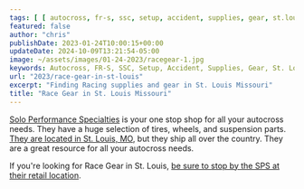```yaml
---
tags: [ [ autocross, fr-s, ssc, setup, accident, supplies, gear, st.louis ] ]
featured: false
author: "chris"
publishDate: 2023-01-24T10:00:15+00:00
updateDate: 2024-10-09T13:21:54-05:00
image: ~/assets/images/01-24-2023/racegear-1.jpg
keywords: Autocross, FR-S, SSC, Setup, Accident, Supplies, Gear, St. Louis, SPS, Solo Performance Specialties
url: "2023/race-gear-in-st-louis"
excerpt: "Finding Racing supplies and gear in St. Louis Missouri"
title: "Race Gear in St. Louis Missouri"
---
```


[Solo Performance Specialties](https://www.soloperformance.com) is your one stop shop for all your autocross needs. They have a huge selection of tires, wheels, and suspension parts.  [They are located in St. Louis, MO](https://www.soloperformance.com), but they ship all over the country. They are a great resource for all your autocross needs.

If you're looking for Race Gear in St. Louis, [be sure to stop by the SPS at their retail location](https://soloperformance.com/pages/find-us-service-info).
